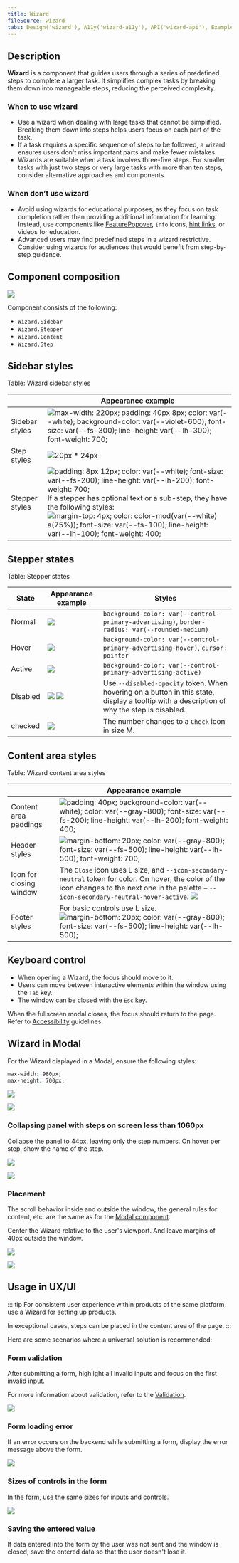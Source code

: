 ```yaml
---
title: Wizard
fileSource: wizard
tabs: Design('wizard'), A11y('wizard-a11y'), API('wizard-api'), Example('wizard-code'), Changelog('wizard-changelog')
---
```


## Description

**Wizard** is a component that guides users through a series of predefined steps to complete a larger task. It simplifies complex tasks by breaking them down into manageable steps, reducing the perceived complexity.

### When to use wizard

- Use a wizard when dealing with large tasks that cannot be simplified. Breaking them down into steps helps users focus on each part of the task.
- If a task requires a specific sequence of steps to be followed, a wizard ensures users don't miss important parts and make fewer mistakes.
- Wizards are suitable when a task involves three-five steps. For smaller tasks with just two steps or very large tasks with more than ten steps, consider alternative approaches and components.

### When don’t use wizard

- Avoid using wizards for educational purposes, as they focus on task completion rather than providing additional information for learning. Instead, use components like [FeaturePopover](/components/feature-popover/feature-popover), `Info` icons, [hint links](/style/typography/typography#hints_hint_links), or videos for education.
- Advanced users may find predefined steps in a wizard restrictive. Consider using wizards for audiences that would benefit from step-by-step guidance.

## Component composition

![](static/wizard-composition.png)

Component consists of the following:

- `Wizard.Sidebar`
- `Wizard.Stepper`
- `Wizard.Content`
- `Wizard.Step`

## Sidebar styles

Table: Wizard sidebar styles

|           | Appearance example |
| --------- | ------------------ |
| Sidebar styles | ![max-width: 220px; padding: 40px 8px; color: var(--white); background-color: var(--violet-600); font-size: var(--fs-300); line-height: var(--lh-300); font-weight: 700;](static/steps-paddings-margins.png) |
| Step styles    | ![20px * 24px](static/step-size.png) |
| Stepper styles | ![padding: 8px 12px; color: var(--white); font-size: var(--fs-200); line-height: var(--lh-200); font-weight: 700;](static/stepper-paddings-margins.png) If a stepper has optional text or a sub-step, they have the following styles: ![margin-top: 4px; color: color-mod(var(--white) a(75%)); font-size: var(--fs-100); line-height: var(--lh-100); font-weight: 400;](static/substep-paddings-margins.png) |

## Stepper states

Table: Stepper states

| State    | Appearance example     | Styles      |
| -------- | ---------------------- | ----------- |
| Normal   | ![](static/normal.png)                                                        | `background-color: var(--control-primary-advertising)`, `border-radius: var(--rounded-medium)`                                                                     |
| Hover    | ![](static/hover.png)                                                         | `background-color: var(--control-primary-advertising-hover)`, `cursor: pointer`                                                                                    |
| Active   | ![](static/active.png)                                                        | `background-color: var(--control-primary-advertising-active)`                                                                                                       |
| Disabled | ![](static/disabled.png) ![](static/disabled-tooltip.png) | Use `--disabled-opacity` token. When hovering on a button in this state, display a tooltip with a description of why the step is disabled. |
| checked  | ![](static/checked.png)                                                       | The number changes to a `Check` icon in size M.   |

## Content area styles

Table: Wizard content area styles

|          | Appearance example |
| -------- | ------------------ |
| Content area paddings | ![padding: 40px; background-color: var(--white); color: var(--gray-800); font-size: var(--fs-200); line-height: var(--lh-200); font-weight: 400;](static/wizard-paddings.png) |
| Header styles | ![margin-bottom: 20px; color: var(--gray-800); font-size: var(--fs-500); line-height: var(--lh-500); font-weight: 700;](static/header.png) |
| Icon for closing window | The `Close` icon uses L size, and `--icon-secondary-neutral` token for color. On hover, the color of the icon changes to the next one in the palette – `--icon-secondary-neutral-hover-active`. ![](static/close-paddings.png) |
| Footer styles | For basic controls use L size. ![margin-bottom: 20px; color: var(--gray-800); font-size: var(--fs-500); line-height: var(--lh-500);](static/footer.png) |

## Keyboard control

- When opening a Wizard, the focus should move to it.
- Users can move between interactive elements within the window using the `Tab` key.
- The window can be closed with the `Esc` key.

When the fullscreen modal closes, the focus should return to the page. Refer to [Accessibility](/core-principles/a11y/a11y) guidelines.

## Wizard in Modal

For the Wizard displayed in a Modal, ensure the following styles:

```CSS
max-width: 980px;
max-height: 700px;
```

![](static/wizard1.png)

![](static/wizard2.png)

### Collapsing panel with steps on screen less than 1060px

Collapse the panel to 44px, leaving only the step numbers. On hover per step, show the name of the step.

![](static/collapsing-stepper1.png)

![](static/collapsing-stepper2.png)

### Placement

The scroll behavior inside and outside the window, the general rules for content, etc. are the same as for the [Modal component](/components/modal/modal).

Center the Wizard relative to the user's viewport. And leave margins of 40px outside the window.

![](static/placement.png)

![](static/paddings.png)

## Usage in UX/UI

::: tip
For consistent user experience within products of the same platform, use a Wizard for setting up products.

In exceptional cases, steps can be placed in the content area of the page.
:::

Here are some scenarios where a universal solution is recommended:

### Form validation

After submitting a form, highlight all invalid inputs and focus on the first invalid input.

For more information about validation, refer to the [Validation](/patterns/validation-form/validation-form).

![](static/validation.png)

### Form loading error

If an error occurs on the backend while submitting a form, display the error message above the form.

![](static/error-all.png)

### Sizes of controls in the form

In the form, use the same sizes for inputs and controls.

![](static/form-yes-no.png)

### Saving the entered value

If data entered into the form by the user was not sent and the window is closed, save the entered data so that the user doesn't lose it.

